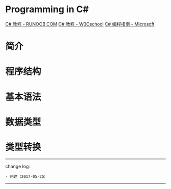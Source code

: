 # Programming in C#

[C# 教程 - RUNOOB.COM](http://www.runoob.com/csharp/csharp-tutorial.html)
[C# 教程 - W3Cschool](http://www.w3cschool.cn/csharp/)
[C# 编程指南 - Microsoft](https://docs.microsoft.com/zh-cn/dotnet/articles/csharp/programming-guide/index)

# 简介
# 程序结构
# 基本语法
# 数据类型
# 类型转换


-------

change log: 

	- 创建（2017-05-25）

---


